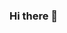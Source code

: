 ### Hi there 👋

<!--
**Mohhamad-Esmaili/Mohhamad-Esmaili** is a ✨ _special_ ✨ repository because its `README.md` (this file) appears on your GitHub profile. --!>
<br>

